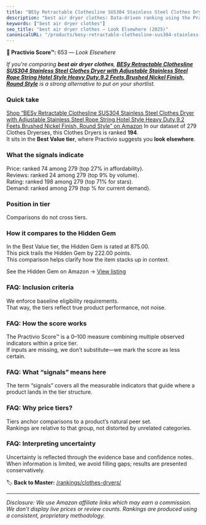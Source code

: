 ```yaml
---
title: "BESy Retractable Clothesline SUS304 Stainless Steel Clothes Dryer with Adjustable Stainless Steel Rope String Hotel Style Heavy Duty,9.2 Feets,Brushed Nickel Finish, Round Style"
description: "best air dryer clothes: Data-driven ranking using the Practivio Score™. Positioned by quality, value, demand, findability, momentum."
keywords: ["best air dryer clothes"]
seo_title: "best air dryer clothes — Look Elsewhere (2025)"
canonicalURL: "/products/besy-retractable-clothesline-sus304-stainless-steel-clothes-dryer-with-adjustable-stainless-steel-rope-string-hotel-style-heavy-duty92-feetsbrushed-nickel-finish-round-style-B07H1GX75J/"
---
```


**🚫 Practivio Score™:** 653 — _Look Elsewhere_


*If you're comparing **best air dryer clothes**, **[BESy Retractable Clothesline SUS304 Stainless Steel Clothes Dryer with Adjustable Stainless Steel Rope String Hotel Style Heavy Duty,9.2 Feets,Brushed Nickel Finish, Round Style](https://www.amazon.com/dp/B07H1GX75J?tag=practivio-20)** is a strong alternative to put on your shortlist.*
### Quick take
[Shop “BESy Retractable Clothesline SUS304 Stainless Steel Clothes Dryer with Adjustable Stainless Steel Rope String Hotel Style Heavy Duty,9.2 Feets,Brushed Nickel Finish, Round Style” on Amazon](https://www.amazon.com/dp/B07H1GX75J?tag=practivio-20)
In our dataset of 279 Clothes Dryerses, this Clothes Dryers is ranked **194**.  
It sits in the **Best Value tier**, where Practivio suggests you **look elsewhere**.

### What the signals indicate
Price: ranked 74 among 279 (top 27% in affordability).  
Reviews: ranked 24 among 279 (top 9% by volume).  
Rating: ranked 198 among 279 (top 71% for stars).  
Demand: ranked  among 279 (top % for current demand).

### Position in tier
Comparisons do not cross tiers.

### How it compares to the Hidden Gem
In the Best Value tier, the Hidden Gem is rated at 875.00.  
This pick trails the Hidden Gem by 222.00 points.  
This comparison helps clarify how the item stacks up in context.  

See the Hidden Gem on Amazon → [View listing](https://www.amazon.com/dp/B00H7P1GPO?tag=practivio-20)

### FAQ: Inclusion criteria
We enforce baseline eligibility requirements.  
That way, the tiers reflect true product performance, not noise.

### FAQ: How the score works
The Practivio Score™ is a 0–100 measure combining multiple observed indicators within a price tier.  
If inputs are missing, we don’t substitute—we mark the score as less certain.

### FAQ: What “signals” means here
The term “signals” covers all the measurable indicators that guide where a product lands in the tier structure.

### FAQ: Why price tiers?
Tiers anchor comparisons to a product’s natural peer set.  
Rankings are relative to that group, not distorted by unrelated categories.

### FAQ: Interpreting uncertainty
Uncertainty is reflected through the evidence base and confidence notes.  
When information is limited, we avoid filling gaps; results are presented conservatively.


🏷️ **Back to Master:** [/rankings/clothes-dryers/](/rankings/clothes-dryers/)

---
_Disclosure: We use Amazon affiliate links which may earn a commission. We don’t display live prices or review counts. Rankings are produced using a consistent, proprietary methodology._
